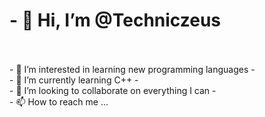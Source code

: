 <h1>- 👋 Hi, I’m @Techniczeus</h1>
<br><br>
- 👀 I’m interested in learning new programming languages
- <br>
- 🌱 I’m currently learning C++
- <br>
- 💞️ I’m looking to collaborate on everything I can
-  <br>
- 📫 How to reach me ...

<!---
Techniczeus/Techniczeus is a ✨ special ✨ repository because its `README.md` (this file) appears on your GitHub profile.
You can click the Preview link to take a look at your changes.
--->
